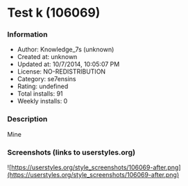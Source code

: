 # Test k (106069)

### Information
- Author: Knowledge_7s (unknown)
- Created at: unknown
- Updated at: 10/7/2014, 10:05:07 PM
- License: NO-REDISTRIBUTION
- Category: se7ensins
- Rating: undefined
- Total installs: 91
- Weekly installs: 0


### Description
Mine


### Screenshots (links to userstyles.org)
![https://userstyles.org/style_screenshots/106069-after.png](https://userstyles.org/style_screenshots/106069-after.png)


